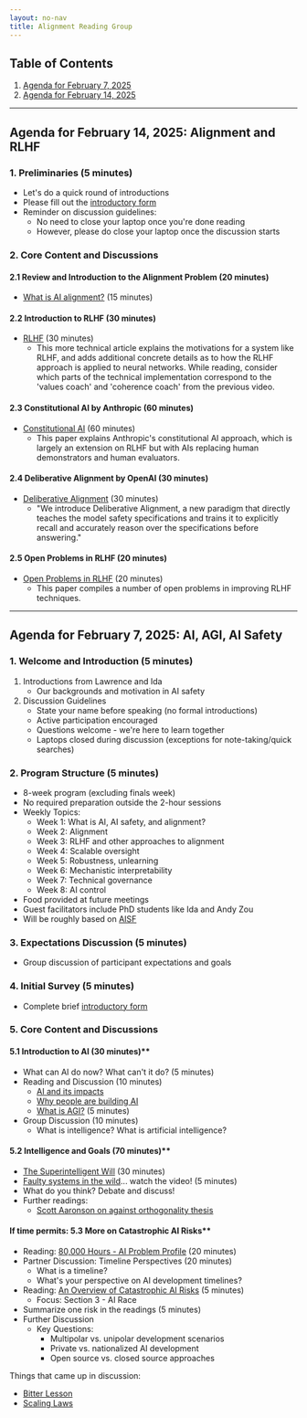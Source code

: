 ```yaml
---
layout: no-nav
title: Alignment Reading Group
---
```

## Table of Contents

1. [Agenda for February 7, 2025](#agenda-for-february-7-2025-ai-agi-and-ai-safety)
2. [Agenda for February 14, 2025](#agenda-for-february-14-2025-the-alignment-problem)

---

## Agenda for February 14, 2025: Alignment and RLHF

### 1. Preliminaries (5 minutes)
* Let's do a quick round of introductions
* Please fill out the [introductory form](https://docs.google.com/forms/d/e/1FAIpQLSeTaOr4pMsmTWqIv2rIjoZ_Jw5WCMp8HmSNvEEUqqwyILkP5Q/viewform?usp=dialog)
* Reminder on discussion guidelines:
    * No need to close your laptop once you're done reading
    * However, please do close your laptop once the discussion starts

### 2. Core Content and Discussions

#### 2.1 Review and Introduction to the Alignment Problem (20 minutes)
* [What is AI alignment?](https://aisafetyfundamentals.com/blog/what-is-ai-alignment/) (15 minutes)

#### 2.2 Introduction to RLHF (30 minutes)
* [RLHF](https://huggingface.co/blog/rlhf) (30 minutes)
  * This more technical article explains the motivations for a system like RLHF, and adds additional concrete details as to how the RLHF approach is applied to neural networks. While reading, consider which parts of the technical implementation correspond to the 'values coach' and 'coherence coach' from the previous video.

#### 2.3 Constitutional AI by Anthropic (60 minutes)
* [Constitutional AI](https://arxiv.org/pdf/2212.08073) (60 minutes)
  * This paper explains Anthropic's constitutional AI approach, which is largely an extension on RLHF but with AIs replacing human demonstrators and human evaluators.

#### 2.4 Deliberative Alignment by OpenAI (30 minutes)
* [Deliberative Alignment](https://arxiv.org/pdf/2412.16339) (30 minutes)
  * "We introduce Deliberative Alignment, a new paradigm that directly teaches the model safety specifications and trains it to explicitly recall and accurately reason over the specifications before answering."

#### 2.5 Open Problems in RLHF (20 minutes)
* [Open Problems in RLHF](https://arxiv.org/pdf/2307.15217) (20 minutes)
  * This paper compiles a number of open problems in improving RLHF techniques.

---

## Agenda for February 7, 2025: AI, AGI, AI Safety

### 1. Welcome and Introduction (5 minutes)
1. Introductions from Lawrence and Ida
   * Our backgrounds and motivation in AI safety
2. Discussion Guidelines
   * State your name before speaking (no formal introductions)
   * Active participation encouraged
   * Questions welcome - we're here to learn together
   * Laptops closed during discussion (exceptions for note-taking/quick searches)

### 2. Program Structure (5 minutes)
* 8-week program (excluding finals week)
* No required preparation outside the 2-hour sessions
* Weekly Topics:
  * Week 1: What is AI, AI safety, and alignment?
  * Week 2: Alignment
  * Week 3: RLHF and other approaches to alignment
  * Week 4: Scalable oversight
  * Week 5: Robustness, unlearning
  * Week 6: Mechanistic interpretability
  * Week 7: Technical governance
  * Week 8: AI control
* Food provided at future meetings
* Guest facilitators include PhD students like Ida and Andy Zou
* Will be roughly based on [AISF](https://course.aisafetyfundamentals.com/alignment)

### 3. Expectations Discussion (5 minutes)
* Group discussion of participant expectations and goals

### 4. Initial Survey (5 minutes)
* Complete brief [introductory form](https://docs.google.com/forms/d/e/1FAIpQLSeTaOr4pMsmTWqIv2rIjoZ_Jw5WCMp8HmSNvEEUqqwyILkP5Q/viewform?usp=dialog)

### 5. Core Content and Discussions
#### 5.1 Introduction to AI (30 minutes)**
* What can AI do now? What can't it do? (5 minutes)
* Reading and Discussion (10 minutes)
  * [AI and its impacts](https://aisafetyfundamentals.com/blog/ai-and-its-impacts/) 
  * [Why people are building AI](https://aisafetyfundamentals.com/blog/why-are-people-building-ai-systems/) 
  * [What is AGI?](https://www.lesswrong.com/w/artificial-general-intelligence-agi) (5 minutes)
* Group Discussion (10 minutes)
    * What is intelligence? What is artificial intelligence?

#### 5.2 Intelligence and Goals (70 minutes)**
* [The Superintelligent Will](https://nickbostrom.com/superintelligentwill.pdf) (30 minutes)
* [Faulty systems in the wild](https://openai.com/index/faulty-reward-functions/)... watch the video! (5 minutes)
* What do you think? Debate and discuss!
* Further readings:
  * [Scott Aaronson on against orthogonality thesis](https://scottaaronson.blog/?p=7064)

#### If time permits: 5.3 More on Catastrophic AI Risks**
* Reading: [80,000 Hours - AI Problem Profile](https://80000hours.org/problem-profiles/artificial-intelligence/) (20 minutes)
* Partner Discussion: Timeline Perspectives (20 minutes)
  * What is a timeline?
  * What's your perspective on AI development timelines?
* Reading: [An Overview of Catastrophic AI Risks](https://arxiv.org/pdf/2306.12001) (5 minutes)
  * Focus: Section 3 - AI Race
* Summarize one risk in the readings (5 minutes)
* Further Discussion 
  * Key Questions:
    * Multipolar vs. unipolar development scenarios
    * Private vs. nationalized AI development
    * Open source vs. closed source approaches

Things that came up in discussion:
* [Bitter Lesson](http://www.incompleteideas.net/IncIdeas/BitterLesson.html)
* [Scaling Laws](https://arxiv.org/pdf/2001.08361)



